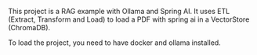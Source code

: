 This project is a RAG example with Ollama and Spring AI. It uses ETL (Extract, Transform and Load) to load a PDF with spring ai in a VectorStore (ChromaDB).

To load the project, you need to have docker and ollama installed.
